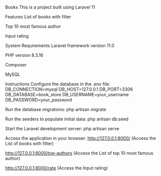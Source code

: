 Books
This is a project built using Laravel 11

Features
List of books with filter

Top 10 most famous author

Input rating

System Requirements
Laravel framework version 11.0

PHP version 8.3.16

Composer

MySQL

Instructions
Configure the database in the .env file:
DB_CONNECTION=mysql
DB_HOST=127.0.0.1
DB_PORT=3306
DB_DATABASE=book_store 
DB_USERNAME=your_username
DB_PASSWORD=your_password

Run the database migrations:
php artisan migrate

Run the seeders to populate initial data:
php artisan db:seed

Start the Laravel development server:
php artisan serve

Access the application in your browser:
http://127.0.0.1:8000/ (Access the List of books with filter)

http://127.0.0.1:8000/top-authors (Access the List of top 10 most famous author)

http://127.0.0.1:8000/rate (Access the Input rating)
